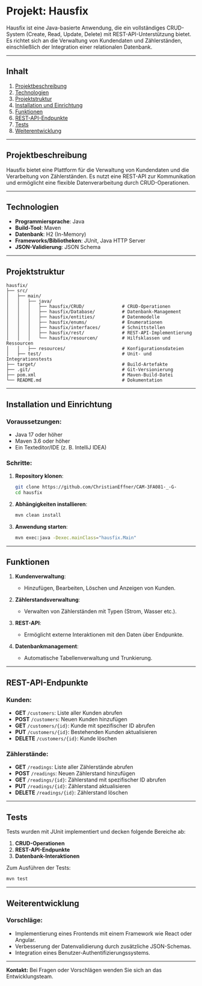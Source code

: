 # Projekt: Hausfix

Hausfix ist eine Java-basierte Anwendung, die ein vollständiges CRUD-System (Create, Read, Update, Delete) mit REST-API-Unterstützung bietet. Es richtet sich an die Verwaltung von Kundendaten und Zählerständen, einschließlich der Integration einer relationalen Datenbank.

---

## **Inhalt**

1. [Projektbeschreibung](#projektbeschreibung)
2. [Technologien](#technologien)
3. [Projektstruktur](#projektstruktur)
4. [Installation und Einrichtung](#installation-und-einrichtung)
5. [Funktionen](#funktionen)
6. [REST-API-Endpunkte](#rest-api-endpunkte)
7. [Tests](#tests)
8. [Weiterentwicklung](#weiterentwicklung)

---

## **Projektbeschreibung**
Hausfix bietet eine Plattform für die Verwaltung von Kundendaten und die Verarbeitung von Zählerständen. Es nutzt eine REST-API zur Kommunikation und ermöglicht eine flexible Datenverarbeitung durch CRUD-Operationen.

---

## **Technologien**

- **Programmiersprache**: Java
- **Build-Tool**: Maven
- **Datenbank**: H2 (In-Memory)
- **Frameworks/Bibliotheken**: JUnit, Java HTTP Server
- **JSON-Validierung**: JSON Schema

---

## **Projektstruktur**

```
hausfix/
├── src/
│   ├── main/
│   │   ├── java/
│   │   │   ├── hausfix/CRUD/              # CRUD-Operationen
│   │   │   ├── hausfix/Database/          # Datenbank-Management
│   │   │   ├── hausfix/entities/          # Datenmodelle
│   │   │   ├── hausfix/enums/             # Enumerationen
│   │   │   ├── hausfix/interfaces/        # Schnittstellen
│   │   │   ├── hausfix/rest/              # REST-API-Implementierung
│   │   │   └── hausfix/resourcen/         # Hilfsklassen und Ressourcen
│   │   ├── resources/                     # Konfigurationsdateien
│   ├── test/                              # Unit- und Integrationstests
├── target/                                # Build-Artefakte
├── .git/                                  # Git-Versionierung
├── pom.xml                                # Maven-Build-Datei
└── README.md                              # Dokumentation
```

---

## **Installation und Einrichtung**

### Voraussetzungen:
- Java 17 oder höher
- Maven 3.6 oder höher
- Ein Texteditor/IDE (z. B. IntelliJ IDEA)

### Schritte:
1. **Repository klonen**:
   ```bash
   git clone https://github.com/ChristianEffner/CAM-3FA081-_-G-
   cd hausfix
   ```

2. **Abhängigkeiten installieren**:
   ```bash
   mvn clean install
   ```

3. **Anwendung starten**:
   ```bash
   mvn exec:java -Dexec.mainClass="hausfix.Main"
   ```

---

## **Funktionen**

1. **Kundenverwaltung**:
   - Hinzufügen, Bearbeiten, Löschen und Anzeigen von Kunden.

2. **Zählerstandsverwaltung**:
   - Verwalten von Zählerständen mit Typen (Strom, Wasser etc.).

3. **REST-API**:
   - Ermöglicht externe Interaktionen mit den Daten über Endpunkte.

4. **Datenbankmanagement**:
   - Automatische Tabellenverwaltung und Trunkierung.

---

## **REST-API-Endpunkte**

### Kunden:
- **GET** `/customers`: Liste aller Kunden abrufen
- **POST** `/customers`: Neuen Kunden hinzufügen
- **GET** `/customers/{id}`: Kunde mit spezifischer ID abrufen
- **PUT** `/customers/{id}`: Bestehenden Kunden aktualisieren
- **DELETE** `/customers/{id}`: Kunde löschen

### Zählerstände:
- **GET** `/readings`: Liste aller Zählerstände abrufen
- **POST** `/readings`: Neuen Zählerstand hinzufügen
- **GET** `/readings/{id}`: Zählerstand mit spezifischer ID abrufen
- **PUT** `/readings/{id}`: Zählerstand aktualisieren
- **DELETE** `/readings/{id}`: Zählerstand löschen

---

## **Tests**

Tests wurden mit JUnit implementiert und decken folgende Bereiche ab:
1. **CRUD-Operationen**
2. **REST-API-Endpunkte**
3. **Datenbank-Interaktionen**

Zum Ausführen der Tests:
```bash
mvn test
```

---

## **Weiterentwicklung**

### Vorschläge:
- Implementierung eines Frontends mit einem Framework wie React oder Angular.
- Verbesserung der Datenvalidierung durch zusätzliche JSON-Schemas.
- Integration eines Benutzer-Authentifizierungssystems.

---

**Kontakt:** Bei Fragen oder Vorschlägen wenden Sie sich an das Entwicklungsteam.

